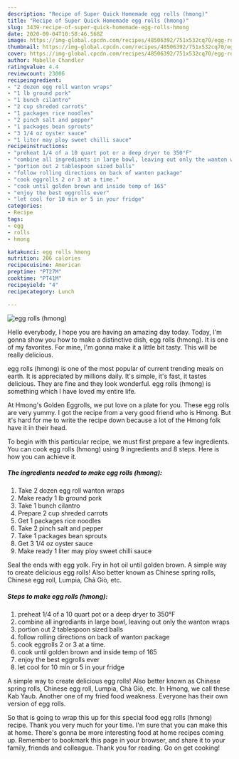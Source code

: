 ```yaml
---
description: "Recipe of Super Quick Homemade egg rolls (hmong)"
title: "Recipe of Super Quick Homemade egg rolls (hmong)"
slug: 3439-recipe-of-super-quick-homemade-egg-rolls-hmong
date: 2020-09-04T10:58:46.568Z
image: https://img-global.cpcdn.com/recipes/48506392/751x532cq70/egg-rolls-hmong-recipe-main-photo.jpg
thumbnail: https://img-global.cpcdn.com/recipes/48506392/751x532cq70/egg-rolls-hmong-recipe-main-photo.jpg
cover: https://img-global.cpcdn.com/recipes/48506392/751x532cq70/egg-rolls-hmong-recipe-main-photo.jpg
author: Mabelle Chandler
ratingvalue: 4.4
reviewcount: 23006
recipeingredient:
- "2 dozen egg roll wanton wraps"
- "1 lb ground pork"
- "1 bunch cilantro"
- "2 cup shreded carrots"
- "1 packages rice noodles"
- "2 pinch salt and pepper"
- "1 packages bean sprouts"
- "3 1/4 oz oyster sauce"
- "1 liter may ploy sweet chilli sauce"
recipeinstructions:
- "preheat 1/4 of a 10 quart pot or a deep dryer to 350°F"
- "combine all ingrediants in large bowl, leaving out only the wanton wraps"
- "portion out 2 tablespoon sized balls"
- "follow rolling directions on back of wanton package"
- "cook eggrolls 2 or 3 at a time."
- "cook until golden brown and inside temp of 165"
- "enjoy the best eggrolls ever"
- "let cool for 10 min or 5 in your fridge"
categories:
- Recipe
tags:
- egg
- rolls
- hmong

katakunci: egg rolls hmong 
nutrition: 206 calories
recipecuisine: American
preptime: "PT27M"
cooktime: "PT41M"
recipeyield: "4"
recipecategory: Lunch

---
```



![egg rolls (hmong)](https://img-global.cpcdn.com/recipes/48506392/751x532cq70/egg-rolls-hmong-recipe-main-photo.jpg)

Hello everybody, I hope you are having an amazing day today. Today, I'm gonna show you how to make a distinctive dish, egg rolls (hmong). It is one of my favorites. For mine, I'm gonna make it a little bit tasty. This will be really delicious.

egg rolls (hmong) is one of the most popular of current trending meals on earth. It is appreciated by millions daily. It's simple, it's fast, it tastes delicious. They are fine and they look wonderful. egg rolls (hmong) is something which I have loved my entire life.

At Hmong&#39;s Golden Eggrolls, we put love on a plate for you. These egg rolls are very yummy. I got the recipe from a very good friend who is Hmong. But it&#39;s hard for me to write the recipe down because a lot of the Hmong folk have it in their head.


To begin with this particular recipe, we must first prepare a few ingredients. You can cook egg rolls (hmong) using 9 ingredients and 8 steps. Here is how you can achieve it.

<!--inarticleads1-->

##### The ingredients needed to make egg rolls (hmong):

1. Take 2 dozen egg roll wanton wraps
1. Make ready 1 lb ground pork
1. Take 1 bunch cilantro
1. Prepare 2 cup shreded carrots
1. Get 1 packages rice noodles
1. Take 2 pinch salt and pepper
1. Take 1 packages bean sprouts
1. Get 3 1/4 oz oyster sauce
1. Make ready 1 liter may ploy sweet chilli sauce


Seal the ends with egg yolk. Fry in hot oil until golden brown. A simple way to create delicious egg rolls! Also better known as Chinese spring rolls, Chinese egg roll, Lumpia, Chả Giò, etc. 

<!--inarticleads2-->

##### Steps to make egg rolls (hmong):

1. preheat 1/4 of a 10 quart pot or a deep dryer to 350°F
1. combine all ingrediants in large bowl, leaving out only the wanton wraps
1. portion out 2 tablespoon sized balls
1. follow rolling directions on back of wanton package
1. cook eggrolls 2 or 3 at a time.
1. cook until golden brown and inside temp of 165
1. enjoy the best eggrolls ever
1. let cool for 10 min or 5 in your fridge


A simple way to create delicious egg rolls! Also better known as Chinese spring rolls, Chinese egg roll, Lumpia, Chả Giò, etc. In Hmong, we call these Kab Yaub. Another one of my fried food weakness. Everyone has their own version of egg rolls. 

So that is going to wrap this up for this special food egg rolls (hmong) recipe. Thank you very much for your time. I'm sure that you can make this at home. There's gonna be more interesting food at home recipes coming up. Remember to bookmark this page in your browser, and share it to your family, friends and colleague. Thank you for reading. Go on get cooking!
